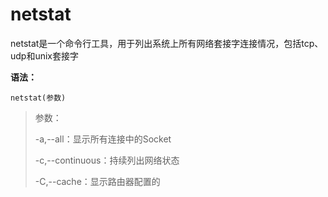 # netstat

netstat是一个命令行工具，用于列出系统上所有网络套接字连接情况，包括tcp、udp和unix套接字

**语法：**

```
netstat(参数)
```

> 参数：
>
> -a,--all：显示所有连接中的Socket
>
> -c,--continuous：持续列出网络状态
>
> -C,--cache：显示路由器配置的

